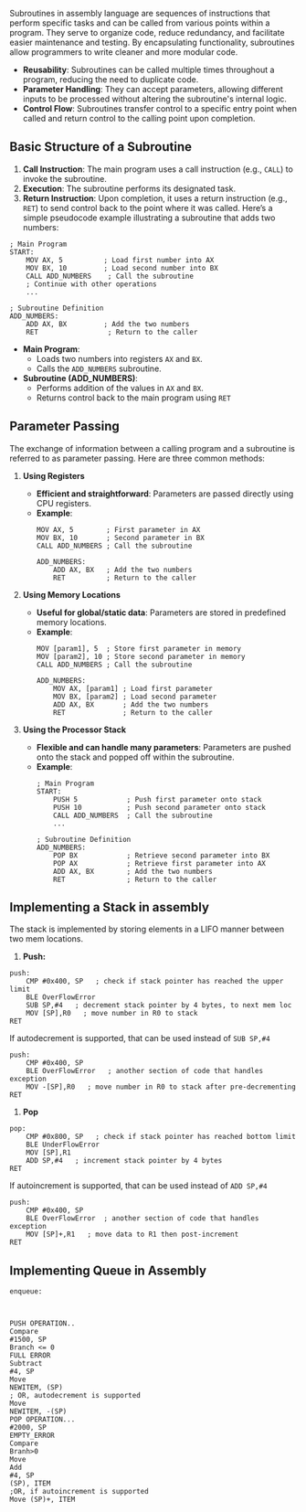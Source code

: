 Subroutines in assembly language are sequences of instructions that perform specific tasks and can be called from various points within a program. They serve to organize code, reduce redundancy, and facilitate easier maintenance and testing. By encapsulating functionality, subroutines allow programmers to write cleaner and more modular code.
- **Reusability**: Subroutines can be called multiple times throughout a program, reducing the need to duplicate code.
- **Parameter Handling**: They can accept parameters, allowing different inputs to be processed without altering the subroutine's internal logic.
- **Control Flow**: Subroutines transfer control to a specific entry point when called and return control to the calling point upon completion.
## Basic Structure of a Subroutine
1. **Call Instruction**: The main program uses a call instruction (e.g., `CALL`) to invoke the subroutine.
2. **Execution**: The subroutine performs its designated task.
3. **Return Instruction**: Upon completion, it uses a return instruction (e.g., `RET`) to send control back to the point where it was called.
Here’s a simple pseudocode example illustrating a subroutine that adds two numbers:
```assembly
; Main Program
START:
    MOV AX, 5          ; Load first number into AX
    MOV BX, 10         ; Load second number into BX
    CALL ADD_NUMBERS    ; Call the subroutine
    ; Continue with other operations
    ...

; Subroutine Definition
ADD_NUMBERS:
    ADD AX, BX         ; Add the two numbers
    RET                 ; Return to the caller
```
- **Main Program**: 
  - Loads two numbers into registers `AX` and `BX`.
  - Calls the `ADD_NUMBERS` subroutine.
- **Subroutine (ADD_NUMBERS)**:
  - Performs addition of the values in `AX` and `BX`.
  - Returns control back to the main program using `RET`
## Parameter Passing
The exchange of information between a calling program and a subroutine is referred to as parameter passing. Here are three common methods:
1. **Using Registers**
   - **Efficient and straightforward**: Parameters are passed directly using CPU registers.
   - **Example**:
     ```assembly
     MOV AX, 5        ; First parameter in AX
     MOV BX, 10       ; Second parameter in BX
     CALL ADD_NUMBERS ; Call the subroutine
     
     ADD_NUMBERS:
         ADD AX, BX   ; Add the two numbers
         RET          ; Return to the caller
     ```

2. **Using Memory Locations**
   - **Useful for global/static data**: Parameters are stored in predefined memory locations.
   - **Example**:
     ```assembly
     MOV [param1], 5  ; Store first parameter in memory
     MOV [param2], 10 ; Store second parameter in memory
     CALL ADD_NUMBERS ; Call the subroutine
     
     ADD_NUMBERS:
         MOV AX, [param1] ; Load first parameter
         MOV BX, [param2] ; Load second parameter
         ADD AX, BX       ; Add the two numbers
         RET              ; Return to the caller
     ```

3. **Using the Processor Stack**
   - **Flexible and can handle many parameters**: Parameters are pushed onto the stack and popped off within the subroutine.
   - **Example**:
     ```assembly
     ; Main Program
     START:
         PUSH 5            ; Push first parameter onto stack
         PUSH 10           ; Push second parameter onto stack
         CALL ADD_NUMBERS  ; Call the subroutine
         ...
     
     ; Subroutine Definition
     ADD_NUMBERS:
         POP BX            ; Retrieve second parameter into BX
         POP AX            ; Retrieve first parameter into AX
         ADD AX, BX        ; Add the two numbers
         RET               ; Return to the caller
     ```


## Implementing a Stack in assembly
The stack is implemented by storing elements in a LIFO manner between two mem locations.

1. **Push:**
```
push:
	CMP #0x400, SP   ; check if stack pointer has reached the upper limit
	BLE OverFlowError
	SUB SP,#4   ; decrement stack pointer by 4 bytes, to next mem loc
	MOV [SP],R0   ; move number in R0 to stack
RET
```
If autodecrement is supported, that can be used instead of `SUB SP,#4`
```
push:
	CMP #0x400, SP 
	BLE OverFlowError   ; another section of code that handles exception
	MOV -[SP],R0   ; move number in R0 to stack after pre-decrementing
RET
```

1. **Pop**
```
pop:
	CMP #0x800, SP   ; check if stack pointer has reached bottom limit
	BLE UnderFlowError
	MOV [SP],R1
	ADD SP,#4   ; increment stack pointer by 4 bytes
RET
```
If autoincrement is supported, that can be used instead of `ADD SP,#4`
```
push:
	CMP #0x400, SP  
	BLE OverFlowError  ; another section of code that handles exception
	MOV [SP]+,R1   ; move data to R1 then post-increment
RET
```


## Implementing Queue in Assembly

```
enqueue:
	
```


```

PUSH OPERATION..
Compare
#1500, SP
Branch <= 0
FULL ERROR
Subtract
#4, SP
Move
NEWITEM, (SP)
; OR, autodecrement is supported
Move
NEWITEM, -(SP)
POP OPERATION...
#2000, SP
EMPTY_ERROR
Compare
Branh>0
Move
Add
#4, SP
(SP), ITEM
;OR, if autoincrement is supported
Move (SP)+, ITEM
```